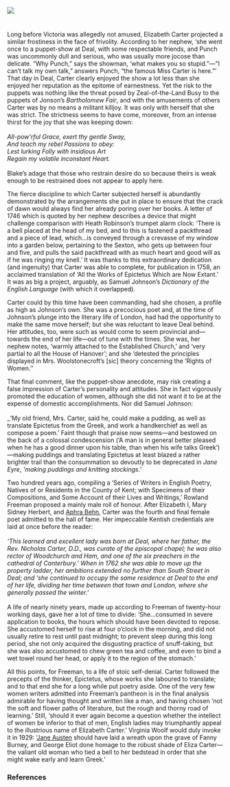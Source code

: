 <a href="https://dev.visual-essays.app"><img src="https://dev-visual-essays.netlify.app/images/ve-button.png"></a>

<param ve-config title="Elizabeth Carter (1717–1806)" author="Peter Merchant" layout="vtl" 
banner="/images/banners/18c.jpg">

<param ve-entity eid="Q1011096" aliases="Deal">
<param ve-entity eid="Q29303" aliases="Canterbury">
<param ve-entity eid="51.24366, 1.33130" aliases="Ham">
<param ve-entity eid="Q1874946" aliases="Woodchurch">

#

Long before Victoria was allegedly not amused, Elizabeth Carter projected a similar frostiness in the face of frivolity. According to her nephew, ‘she went once to a puppet-show at Deal, with some respectable friends, and Punch was uncommonly dull and serious, who was usually more jocose than delicate. “Why Punch,” says the showman, ‘what makes you so stupid.”—"I can’t talk my own talk,” answers Punch, “the famous Miss Carter is here.”’ 
<br>
That day in Deal, Carter clearly enjoyed the show a lot less than she enjoyed her reputation as the epitome of earnestness. Yet the risk to the puppets was nothing like the threat posed by Zeal-of-the-Land Busy to the puppets of Jonson’s _Bartholomew Fair_, and with the amusements of others Carter was by no means a militant killjoy. It was only with herself that she was strict. The strictness seems to have come, moreover, from an intense thirst for the joy that she was keeping down:  
<br>
_All-pow’rful Grace, exert thy gentle Sway,   
And teach my rebel Passions to obey:   
Lest lurking Folly with insidious Art   
Regain my volatile inconstant Heart._    
<br>
Blake’s adage that those who restrain desire do so because theirs is weak enough to be restrained does not appear to apply here.
<param ve-image url="https://upload.wikimedia.org/wikipedia/commons/7/76/Elizabeth_Carter.jpg" label="Elizabeth Carter" attribution="Joseph Brown, Public domain, via Wikimedia Commons">

The fierce discipline to which Carter subjected herself is abundantly demonstrated by the arrangements she put in place to ensure that the crack of dawn would always find her already poring over her books. A letter of 1746 which is quoted by her nephew describes a device that might challenge comparison with Heath Robinson’s trumpet alarm clock: ‘There is a bell placed at the head of my bed, and to this is fastened a packthread and a piece of lead, which…is conveyed through a crevasse of my window into a garden below, pertaining to the Sexton, who gets up between four and five, and pulls the said packthread with as much heart and good will as if he was ringing my knell.’  It was thanks to this extraordinary dedication (and ingenuity) that Carter was able to complete, for publication in 1758, an acclaimed translation of ‘All the Works of Epictetus Which are Now Extant.’ It was as big a project, arguably, as Samuel Johnson’s _Dictionary of the English Language_ (with which it overlapped).
<param ve-image url="https://upload.wikimedia.org/wikipedia/commons/2/27/The_Discourses_of_Epictetus_-_Elizabeth_Carter_-_1758_-_title_page.jpg" label="The Discourses of Epictetus" attribution="Elizabeth Carter, Public domain, via Wikimedia Commons">

Carter could by this time have been commanding, had she chosen, a profile as high as Johnson’s own. She was a precocious poet and, at the time of Johnson’s plunge into the literary life of London, had had the opportunity to make the same move herself; but she was reluctant to leave Deal behind. Her attitudes, too, were such as would come to seem provincial and—towards the end of her life—out of tune with the times. She was, her nephew notes, ‘warmly attached to the Established Church,’ and ‘very partial to all the House of Hanover’; and she ‘detested the principles displayed in Mrs. Woolstonecroft’s [sic] theory concerning the ‘Rights of Women.’’ 
<param ve-image url="https://upload.wikimedia.org/wikipedia/commons/3/36/Mary_Wollstonecraft_by_John_Opie_%28c._1797%29.jpg" label="Mary Wollstonecraft" attribution="John Opie, Public domain, via Wikimedia Commons">

That final comment, like the puppet-show anecdote, may risk creating a false impression of Carter’s personality and attitudes. She in fact vigorously promoted the education of women, although she did not want it to be at the expense of domestic accomplishments. Nor did Samuel Johnson:   
<br>
_'My old friend, Mrs. Carter, said he, could make a pudding, as well as translate Epictetus from the Greek, and work a handkerchief as well as compose a poem.’  Faint though that praise now seems—and bestowed on the back of a colossal condescension (‘A man is in general better pleased when he has a good dinner upon his table, than when his wife talks Greek’)—making puddings and translating Epictetus at least blazed a rather brighter trail than the consummation so devoutly to be deprecated in _Jane Eyre_, _‘making puddings and knitting stockings.'_
<param ve-image url="https://upload.wikimedia.org/wikipedia/commons/9/92/Samuel_Johnson_by_Joshua_Reynolds_2.jpg" label="Samuel Johnson" attribution="Joshua Reynolds, Public domain, via Wikimedia Commons">

Two hundred years ago, compiling a ‘Series of Writers in English Poetry, Natives of or Residents in the County of Kent; with Specimens of their Compositions, and Some Account of their Lives and Writings,’ Rowland Freeman proposed a mainly male roll of honour. After Elizabeth I, Mary Sidney Herbert, and [Aphra Behn](/17c/17c-behn-biography), Carter was the fourth and final female poet admitted to the hall of fame. Her impeccable Kentish credentials are laid at once before the reader:   
<br>
_‘This learned and excellent lady was born at Deal, where her father, the Rev. Nicholas Carter, D.D., was curate of the episcopal chapel; he was also rector of Woodchurch and Ham, and one of the six preachers in the cathedral of Canterbury.’  When in 1762 she was able to move up the property ladder, her ambitions extended no further than South Street in Deal; and ‘she continued to occupy the same residence at Deal to the end of her life, dividing her time between that town and London, where she generally passed the winter.’_   
<br>
A life of nearly ninety years, made up according to Freeman of twenty-hour working days, gave her a lot of time to divide: ‘She…consumed in severe application to books, the hours which should have been devoted to repose. She accustomed herself to rise at four o’clock in the morning, and did not usually retire to rest until past midnight; to prevent sleep during this long period, she not only acquired the disgusting practice of snuff-taking, but she was also accustomed to chew green tea and coffee, and even to bind a wet towel round her head, or apply it to the region of the stomach.’ 
<param ve-image url="https://upload.wikimedia.org/wikipedia/commons/3/37/Buildings_on_the_S_side_of_South_Street_-_geograph.org.uk_-_967133.jpg" label="Buildings on the South side of South Street, Deal" attribution="Nick Smith">

All this points, for Freeman, to a life of stoic self-denial. Carter followed the precepts of the thinker, Epictetus, whose works she laboured to translate; and to that end she for a long while put poetry aside. One of the very few women writers admitted into Freeman’s pantheon is in the final analysis admirable for having thought and written like a man, and having chosen ‘not the soft and flower paths of literature, but the rough and thorny road of learning.’  Still, ‘should it ever again become a question whether the intellect of women be inferior to that of men, English ladies may triumphantly appeal to the illustrious name of Elizabeth Carter.’  Virginia Woolf would duly invoke it in 1929: ‘[Jane Austen](/19c/19c-austen-biography) should have laid a wreath upon the grave of Fanny Burney, and George Eliot done homage to the robust shade of Eliza Carter—the valiant old woman who tied a bell to her bedstead in order that she might wake early and learn Greek.’ 
<param ve-image url="https://upload.wikimedia.org/wikipedia/commons/a/a6/Virginia_Woolf_1927.jpg" label="Virginia Woolf, 1927" attribution="Unknown, Public domain, via Wikimedia Commons">

### References

[^ref1]:  Montagu Pennington (ed.), _Memoirs of the Life of Mrs. Elizabeth Carter, with a New Edition of Her Poems_(London: F. C. and J. Rivington, 1807), 24.   
[^ref2]:  [Elizabeth Carter,] _Poems on Several Occasions_, 2e (London: John Rivington, 1766), 33.   
[^ref3]:  Pennington, 90-91.   
[^ref4]:  Pennington, 302, 303.   
[^ref5]:  _The Works of Samuel Johnson_, LL.D., ed. Sir John Hawkins, 11 vols (London, 1787), 11: 205.   
[^ref6]:  R. Freeman (ed.), _Kentish Poets_, 2 vols (Canterbury: G. Wood, 1821), 2: 235ff.   
[^ref7]:  Freeman, 240.   
[^ref8]:  Freeman, 236.   
[^ref9]:  Freeman, 240.   
[^ref10]: ibid.   
[^ref11]: Virginia Woolf, _A Room of One’s Own_ (London: Hogarth Press, 1929), 98.   

